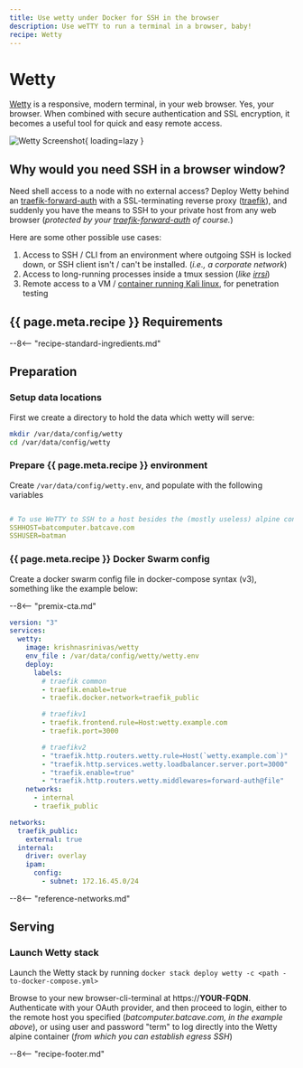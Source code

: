 ```yaml
---
title: Use wetty under Docker for SSH in the browser
description: Use weTTY to run a terminal in a browser, baby!
recipe: Wetty
---
```


# Wetty

[Wetty](https://github.com/krishnasrinivas/wetty) is a responsive, modern terminal, in your web browser. Yes, your browser. When combined with secure authentication and SSL encryption, it becomes a useful tool for quick and easy remote access.

![Wetty Screenshot](../images/wetty.png){ loading=lazy }

## Why would you need SSH in a browser window?

Need shell access to a node with no external access? Deploy Wetty behind an [traefik-forward-auth](/docker-swarm/traefik-forward-auth/) with a SSL-terminating reverse proxy ([traefik](/docker-swarm/traefik/)), and suddenly you have the means to SSH to your private host from any web browser (_protected by your [traefik-forward-auth](/docker-swarm/traefik-forward-auth/) of course._)

Here are some other possible use cases:

1. Access to SSH / CLI from an environment where outgoing SSH is locked down, or SSH client isn't / can't be installed. (_i.e., a corporate network_)
2. Access to long-running processes inside a tmux session (_like [irrsi](https://irssi.org/)_)
3. Remote access to a VM / [container running Kali linux](https://gitlab.com/kalilinux/build-scripts/kali-docker), for penetration testing

## {{ page.meta.recipe }} Requirements

--8<-- "recipe-standard-ingredients.md"

## Preparation

### Setup data locations

First we create a directory to hold the data which wetty will serve:

```bash
mkdir /var/data/config/wetty
cd /var/data/config/wetty
```

### Prepare {{ page.meta.recipe }} environment

Create `/var/data/config/wetty.env`, and populate with the following variables

```yaml

# To use WeTTY to SSH to a host besides the (mostly useless) alpine container it comes with
SSHHOST=batcomputer.batcave.com
SSHUSER=batman

```

### {{ page.meta.recipe }} Docker Swarm config

Create a docker swarm config file in docker-compose syntax (v3), something like the example below:

--8<-- "premix-cta.md"

```yaml
version: "3"
services:
  wetty:
    image: krishnasrinivas/wetty
    env_file : /var/data/config/wetty/wetty.env
    deploy:
      labels:
        # traefik common
        - traefik.enable=true
        - traefik.docker.network=traefik_public

        # traefikv1
        - traefik.frontend.rule=Host:wetty.example.com
        - traefik.port=3000     

        # traefikv2
        - "traefik.http.routers.wetty.rule=Host(`wetty.example.com`)"
        - "traefik.http.services.wetty.loadbalancer.server.port=3000"
        - "traefik.enable=true"
        - "traefik.http.routers.wetty.middlewares=forward-auth@file"
    networks:
      - internal
      - traefik_public

networks:
  traefik_public:
    external: true
  internal:
    driver: overlay
    ipam:
      config:
        - subnet: 172.16.45.0/24
```

--8<-- "reference-networks.md"

## Serving

### Launch Wetty stack

Launch the Wetty stack by running ```docker stack deploy wetty -c <path -to-docker-compose.yml>```

Browse to your new browser-cli-terminal at https://**YOUR-FQDN**. Authenticate with your OAuth provider, and then proceed to login, either to the remote host you specified (_batcomputer.batcave.com, in the example above_), or using user and password "term" to log directly into the Wetty alpine container (_from which you can establish egress SSH_)

[^1]: You could set SSHHOST to the IP of the "docker0" interface on your host, which is normally 172.17.0.1. (_Or run ```/sbin/ip route|awk '/default/ { print $3 }'``` in the container_) This would then provide you the ability to remote-manage your swarm with only web access to Wetty.

[^2]: The inclusion of Wetty was due to the efforts of @gpulido in our [Discord server](http://chat.funkypenguin.co.nz). Thanks Gabriel!

--8<-- "recipe-footer.md"
